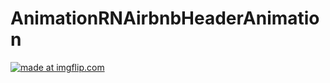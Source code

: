 # AnimationRNAirbnbHeaderAnimation


<a href="https://imgflip.com/gif/3i9b6r"><img src="https://i.imgflip.com/3i9b6r.gif" title="made at imgflip.com"/></a>
